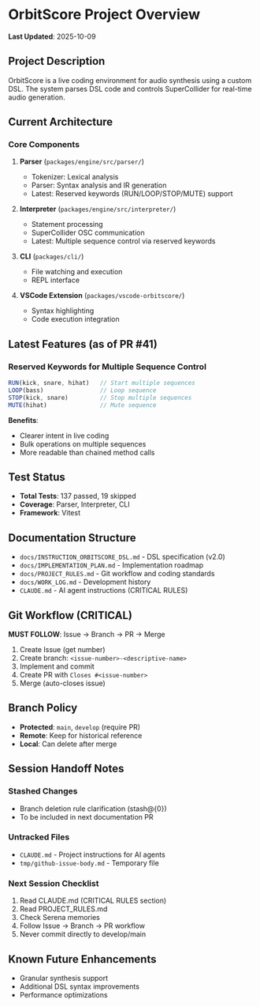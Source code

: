# OrbitScore Project Overview

**Last Updated**: 2025-10-09

## Project Description
OrbitScore is a live coding environment for audio synthesis using a custom DSL. The system parses DSL code and controls SuperCollider for real-time audio generation.

## Current Architecture

### Core Components
1. **Parser** (`packages/engine/src/parser/`)
   - Tokenizer: Lexical analysis
   - Parser: Syntax analysis and IR generation
   - Latest: Reserved keywords (RUN/LOOP/STOP/MUTE) support

2. **Interpreter** (`packages/engine/src/interpreter/`)
   - Statement processing
   - SuperCollider OSC communication
   - Latest: Multiple sequence control via reserved keywords

3. **CLI** (`packages/cli/`)
   - File watching and execution
   - REPL interface

4. **VSCode Extension** (`packages/vscode-orbitscore/`)
   - Syntax highlighting
   - Code execution integration

## Latest Features (as of PR #41)

### Reserved Keywords for Multiple Sequence Control
```javascript
RUN(kick, snare, hihat)   // Start multiple sequences
LOOP(bass)                // Loop sequence
STOP(kick, snare)         // Stop multiple sequences
MUTE(hihat)               // Mute sequence
```

**Benefits**:
- Clearer intent in live coding
- Bulk operations on multiple sequences
- More readable than chained method calls

## Test Status
- **Total Tests**: 137 passed, 19 skipped
- **Coverage**: Parser, Interpreter, CLI
- **Framework**: Vitest

## Documentation Structure
- `docs/INSTRUCTION_ORBITSCORE_DSL.md` - DSL specification (v2.0)
- `docs/IMPLEMENTATION_PLAN.md` - Implementation roadmap
- `docs/PROJECT_RULES.md` - Git workflow and coding standards
- `docs/WORK_LOG.md` - Development history
- `CLAUDE.md` - AI agent instructions (CRITICAL RULES)

## Git Workflow (CRITICAL)
**MUST FOLLOW**: Issue → Branch → PR → Merge

1. Create Issue (get number)
2. Create branch: `<issue-number>-<descriptive-name>`
3. Implement and commit
4. Create PR with `Closes #<issue-number>`
5. Merge (auto-closes issue)

## Branch Policy
- **Protected**: `main`, `develop` (require PR)
- **Remote**: Keep for historical reference
- **Local**: Can delete after merge

## Session Handoff Notes

### Stashed Changes
- Branch deletion rule clarification (stash@{0})
- To be included in next documentation PR

### Untracked Files
- `CLAUDE.md` - Project instructions for AI agents
- `tmp/github-issue-body.md` - Temporary file

### Next Session Checklist
1. Read CLAUDE.md (CRITICAL RULES section)
2. Read PROJECT_RULES.md
3. Check Serena memories
4. Follow Issue → Branch → PR workflow
5. Never commit directly to develop/main

## Known Future Enhancements
- Granular synthesis support
- Additional DSL syntax improvements
- Performance optimizations
